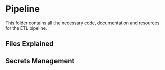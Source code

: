 # Pipeline

This folder contains all the necessary code, documentation and resources for the ETL pipeline. 

## Files Explained

## Secrets Management

